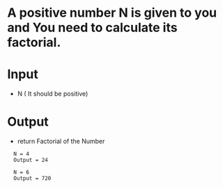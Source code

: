# A positive number N is given to you and You need to calculate its factorial.


# Input
- N ( It should be positive)

# Output
- return Factorial of the Number


```
  N = 4
  Output = 24
  
  N = 6
  Output = 720
```

